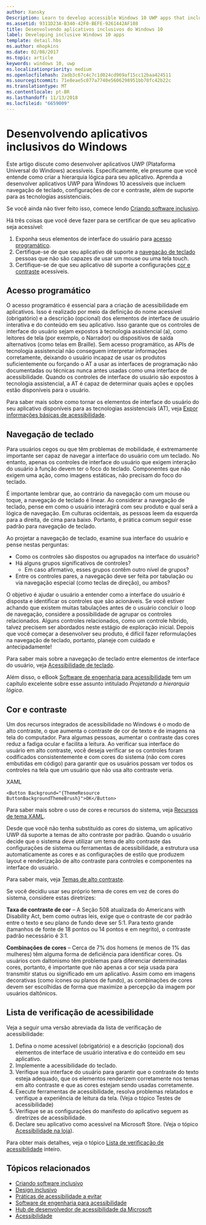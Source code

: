 ```yaml
---
author: Xansky
Description: Learn to develop accessible Windows 10 UWP apps that include keyboard navigation, color and contrast settings, and support for assistive technologies.
ms.assetid: 9311D23A-B340-42F0-BEFE-9261442AF108
title: Desenvolvendo aplicativos inclusivos do Windows 10
label: Developing inclusive Windows 10 apps
template: detail.hbs
ms.author: mhopkins
ms.date: 02/08/2017
ms.topic: article
keywords: windows 10, uwp
ms.localizationpriority: medium
ms.openlocfilehash: 2adb3c67c4c7c1d024cd969af15cc12baa424511
ms.sourcegitcommit: 71e8eae5c077a7740e5606298951bb78fc42b22c
ms.translationtype: MT
ms.contentlocale: pt-BR
ms.lasthandoff: 11/13/2018
ms.locfileid: "6659009"
---
```

# <a name="developing-inclusive-windows-apps"></a>Desenvolvendo aplicativos inclusivos do Windows  

Este artigo discute como desenvolver aplicativos UWP (Plataforma Universal do Windows) acessíveis. Especificamente, ele presume que você entende como criar a hierarquia lógica para seu aplicativo. Aprenda a desenvolver aplicativos UWP para Windows 10 acessíveis que incluem navegação de teclado, configurações de cor e contraste, além de suporte para as tecnologias assistenciais.

Se você ainda não tiver feito isso, comece lendo [Criando software inclusivo](designing-inclusive-software.md).

Há três coisas que você deve fazer para se certificar de que seu aplicativo seja acessível:

1. Exponha seus elementos de interface do usuário para [acesso programático](#programmatic-access).
2. Certifique-se de que seu aplicativo dê suporte a [navegação de teclado](#keyboard-navigation) pessoas que não são capazes de usar um mouse ou uma tela touch.
3. Certifique-se de que seu aplicativo dê suporte a configurações [cor e contraste](#color-and-contrast) acessíveis.

## <a name="programmatic-access"></a>Acesso programático  
O acesso programático é essencial para a criação de acessibilidade em aplicativos. Isso é realizado por meio da definição do nome acessível (obrigatório) e a descrição (opcional) dos elementos de interface de usuário interativa e do conteúdo em seu aplicativo. Isso garante que os controles de interface do usuário sejam expostos à tecnologia assistencial (a), como leitores de tela (por exemplo, o Narrador) ou dispositivos de saída alternativos (como telas em Braille). Sem acesso programático, as APIs de tecnologia assistencial não conseguem interpretar informações corretamente, deixando o usuário incapaz de usar os produtos suficientemente ou forçando o AT a usar as interfaces de programação não documentadas ou técnicas nunca antes usadas como uma interface de acessibilidade. Quando os controles de interface do usuário são expostos à tecnologia assistencial, a AT é capaz de determinar quais ações e opções estão disponíveis para o usuário.  

Para saber mais sobre como tornar os elementos de interface do usuário do seu aplicativo disponíveis para as tecnologias assistenciais (AT), veja [Expor informações básicas de acessibilidade](basic-accessibility-information.md).

## <a name="keyboard-navigation"></a>Navegação de teclado  
Para usuários cegos ou que têm problemas de mobilidade, é extremamente importante ser capaz de navegar a interface do usuário com um teclado. No entanto, apenas os controles de interface do usuário que exigem interação do usuário à função devem ter o foco do teclado. Componentes que não exigem uma ação, como imagens estáticas, não precisam do foco do teclado.  

É importante lembrar que, ao contrário da navegação com um mouse ou toque, a navegação de teclado é linear. Ao considerar a navegação de teclado, pense em como o usuário interagirá com seu produto e qual será a lógica de navegação. Em culturas ocidentais, as pessoas leem da esquerda para a direita, de cima para baixo. Portanto, é prática comum seguir esse padrão para navegação de teclado.  

Ao projetar a navegação de teclado, examine sua interface do usuário e pense nestas perguntas:
* Como os controles são dispostos ou agrupados na interface do usuário?
* Há alguns grupos significativos de controles?
    * Em caso afirmativo, esses grupos contêm outro nível de grupos?
*   Entre os controles pares, a navegação deve ser feita por tabulação ou via navegação especial (como teclas de direção), ou ambos?

O objetivo é ajudar o usuário a entender como a interface do usuário é disposta e identificar os controles que são acionáveis. Se você estiver achando que existem muitas tabulações antes de o usuário concluir o loop de navegação, considere a possibilidade de agrupar os controles relacionados. Alguns controles relacionados, como um controle híbrido, talvez precisem ser abordados neste estágio de exploração inicial. Depois que você começar a desenvolver seu produto, é difícil fazer reformulações na navegação de teclado, portanto, planeje com cuidado e antecipadamente!  

Para saber mais sobre a navegação de teclado entre elementos de interface do usuário, veja [Acessibilidade de teclado](keyboard-accessibility.md).  

Além disso, o eBook [Software de engenharia para acessibilidade](https://www.microsoft.com/download/details.aspx?id=19262) tem um capítulo excelente sobre esse assunto intitulado _Projetando a hierarquia lógica_.

## <a name="color-and-contrast"></a>Cor e contraste  
Um dos recursos integrados de acessibilidade no Windows é o modo de alto contraste, o que aumenta o contraste de cor de texto e de imagens na tela do computador. Para algumas pessoas, aumentar o contraste das cores reduz a fadiga ocular e facilita a leitura. Ao verificar sua interface do usuário em alto contraste, você deseja verificar se os controles foram codificados consistentemente e com cores do sistema (não com cores embutidas em código) para garantir que os usuários possam ver todos os controles na tela que um usuário que não usa alto contraste veria.  

XAML
```xaml
<Button Background="{ThemeResource ButtonBackgroundThemeBrush}">OK</Button>
```
Para saber mais sobre o uso de cores e recursos do sistema, veja [Recursos de tema XAML](../controls-and-patterns/xaml-theme-resources.md).

Desde que você não tenha substituído as cores do sistema, um aplicativo UWP dá suporte a temas de alto contraste por padrão. Quando o usuário decide que o sistema deve utilizar um tema de alto contraste das configurações de sistema ou ferramentas de acessibilidade, a estrutura usa automaticamente as cores e as configurações de estilo que produzem layout e renderização de alto contraste para controles e componentes na interface do usuário.   

Para saber mais, veja [Temas de alto contraste](high-contrast-themes.md).  

Se você decidiu usar seu próprio tema de cores em vez de cores do sistema, considere estas diretrizes:  

**Taxa de contraste de cor** – A Seção 508 atualizada do Americans with Disability Act, bem como outras leis, exige que o contraste de cor padrão entre o texto e seu plano de fundo deve ser 5:1. Para texto grande (tamanhos de fonte de 18 pontos ou 14 pontos e em negrito), o contraste padrão necessário é 3:1.  

**Combinações de cores** – Cerca de 7% dos homens (e menos de 1% das mulheres) têm alguma forma de deficiência para identificar cores. Os usuários com daltonismo têm problemas para diferenciar determinadas cores, portanto, é importante que não apenas a cor seja usada para transmitir status ou significado em um aplicativo. Assim como em imagens decorativas (como ícones ou planos de fundo), as combinações de cores devem ser escolhidas de forma que maximize a percepção da imagem por usuários daltônicos.  

## <a name="accessibility-checklist"></a>Lista de verificação de acessibilidade  
Veja a seguir uma versão abreviada da lista de verificação de acessibilidade:

1. Defina o nome acessível (obrigatório) e a descrição (opcional) dos elementos de interface de usuário interativa e do conteúdo em seu aplicativo.
2. Implemente a acessibilidade do teclado.
3. Verifique sua interface do usuário para garantir que o contraste do texto esteja adequado, que os elementos renderizem corretamente nos temas em alto contraste e que as cores estejam sendo usadas corretamente.
4. Execute ferramentas de acessibilidade, resolva problemas relatados e verifique a experiência de leitura da tela. (Veja o tópico Testes de acessibilidade)
5. Verifique se as configurações do manifesto do aplicativo seguem as diretrizes de acessibilidade.
6. Declare seu aplicativo como acessível na Microsoft Store. (Veja o tópico [Acessibilidade na loja](accessibility-in-the-store.md)).

Para obter mais detalhes, veja o tópico [Lista de verificação de acessibilidade](accessibility-checklist.md) inteiro.

## <a name="related-topics"></a>Tópicos relacionados  
* [Criando software inclusivo](designing-inclusive-software.md)  
* [Design inclusivo](http://design.microsoft.com/inclusive)
* [Práticas de acessibilidade a evitar](practices-to-avoid.md)
* [Software de engenharia para acessibilidade](https://www.microsoft.com/download/details.aspx?id=19262)
* [Hub de desenvolvedor de acessibilidade da Microsoft](https://msdn.microsoft.com/enable)
* [Acessibilidade](accessibility.md)
